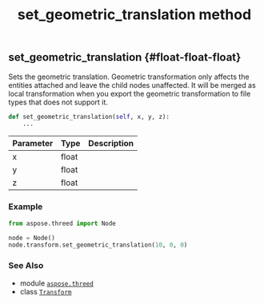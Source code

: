 ﻿---
title: set_geometric_translation method
second_title: Aspose.3D for Python via .NET API References
description: 
type: docs
weight: 80
url: /aspose.threed/transform/set_geometric_translation/
is_root: false
---

## set_geometric_translation {#float-float-float}

Sets the geometric translation. 
Geometric transformation only affects the entities attached and leave the child nodes unaffected.
It will be merged as local transformation when you export the geometric transformation to file types that does not support it.



```python
def set_geometric_translation(self, x, y, z):
    ...
```


| Parameter | Type | Description |
| :- | :- | :- |
| x | float |  |
| y | float |  |
| z | float |  |

### Example 


```python
from aspose.threed import Node

node = Node()
node.transform.set_geometric_translation(10, 0, 0)

```



### See Also
* module [`aspose.threed`](../../)
* class [`Transform`](/3d/python-net/aspose.threed/transform)
